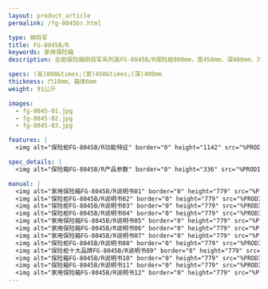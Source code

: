 ```yaml
---
layout: product_article
permalink: /fg-8045br.html

type: 钢将军
title: FG-8045B/R
keywords: 家用保险箱
description: 全能保险箱刚将军系列高FG-8045B/R保险柜800mm，宽450mm，深400mm，净重91公斤，采用双重型锁控系统，杜绝撞码可能。

specs: (高)800&times;(宽)450&times;(深)400mm
thickness: 门10mm，箱体6mm
weight: 91公斤

images:
  - fg-8045-01.jpg
  - fg-8045-02.jpg
  - fg-8045-03.jpg

features: |
  <img alt="保险柜FG-8045B/R功能特征" border="0" height="1142" src="%PRODIMGS%/fg-gn.jpg" width="538" />

spec_details: |
  <img alt="保险箱FG-8045B/R产品参数" border="0" height="336" src="%PRODIMGS%/fg-cpcs.jpg" width="538" />

manual: |
  <img alt="家用保险箱FG-8045B/R说明书01" border="0" height="779" src="%PRODIMGS%/fg-sm01.jpg" width="528" />  
  <img alt="保险柜FG-8045B/R说明书02" border="0" height="779" src="%PRODIMGS%/fg-sm02.jpg" width="528" />  
  <img alt="保险柜FG-8045B/R说明书03" border="0" height="779" src="%PRODIMGS%/fg-sm03.jpg" width="528" />  
  <img alt="保险柜FG-8045B/R说明书04" border="0" height="779" src="%PRODIMGS%/fg-sm04.jpg" width="528" />  
  <img alt="家用保险箱FG-8045B/R说明书05" border="0" height="779" src="%PRODIMGS%/fg-sm05.jpg" width="528" />  
  <img alt="家用保险箱FG-8045B/R说明书06" border="0" height="779" src="%PRODIMGS%/fg-sm06.jpg" width="528" />  
  <img alt="家用保险箱FG-8045B/R说明书07" border="0" height="779" src="%PRODIMGS%/fg-sm07.jpg" width="528" />  
  <img alt="保险柜FG-8045B/R说明书08" border="0" height="779" src="%PRODIMGS%/fg-sm08.jpg" width="528" />  
  <img alt="保险柜十大品牌FG-8045B/R说明书09" border="0" height="779" src="%PRODIMGS%/fg-sm09.jpg" width="528" />  
  <img alt="保险箱FG-8045B/R说明书10" border="0" height="779" src="%PRODIMGS%/fg-sm10.jpg" width="528" />  
  <img alt="保险箱FG-8045B/R说明书11" border="0" height="779" src="%PRODIMGS%/fg-sm11.jpg" width="528" />  
  <img alt="家用保险箱FG-8045B/R说明书12" border="0" height="779" src="%PRODIMGS%/fg-sm12.jpg" width="528" />
---
```

